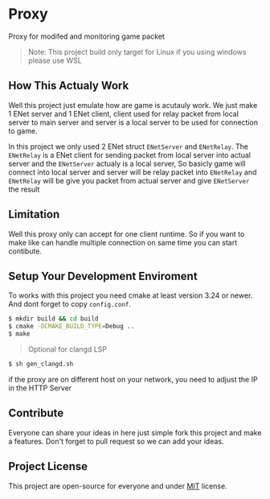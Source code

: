 # Proxy
Proxy for modifed and monitoring game packet

> Note: This project build only target for Linux if you using windows please use WSL

## How This Actualy Work

Well this project just emulate how are game is acutauly work. We just make 1 ENet server and 1 ENet client, client used for relay packet from local server to main server and server is a local server to be used for connection to game.

In this project we only used 2 ENet struct `ENetServer` and `ENetRelay`. The `ENetRelay` is a ENet client for sending packet from local server into actual server and the `ENetServer` actualy is a local server, So basicly game will connect into local server and server will be relay packet into `ENetRelay` and `ENetRelay` will be give you packet from actual server and give `ENetServer` the result

## Limitation

Well this proxy only can accept for one client runtime. So if you want to make like can handle multiple connection on same time you can start contibute.

## Setup Your Development Enviroment

To works with this project you need cmake at least version 3.24 or newer. And dont forget to copy `config.conf`. 

```bash
$ mkdir build && cd build
$ cmake -DCMAKE_BUILD_TYPE=Debug ..
$ make
```
> Optional for clangd LSP

```bash
$ sh gen_clangd.sh
```

if the proxy are on different host on your network, you need to adjust the IP in the HTTP Server

## Contribute

Everyone can share your ideas in here just simple fork this project and make a features. Don't forget to pull request so we can add your ideas.

## Project License
This project are open-source for everyone and under [MIT](LICENSE) license.

